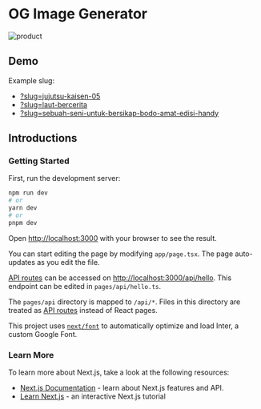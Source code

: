 # OG Image Generator
![product](https://user-images.githubusercontent.com/117131814/215409961-f3b4f5ad-8a70-4ad8-88ad-60febb851828.png)

## Demo
Example slug: 
- [?slug=jujutsu-kaisen-05](https://og-image-gramedia-production.up.railway.app/api/og/product?slug=jujutsu-kaisen-05)
- [?slug=laut-bercerita](https://og-image-gramedia-production.up.railway.app/api/og/product?slug=laut-bercerita)
- [?slug=sebuah-seni-untuk-bersikap-bodo-amat-edisi-handy](https://og-image-gramedia-production.up.railway.app/api/og/product?slug=sebuah-seni-untuk-bersikap-bodo-amat-edisi-handy)

## Introductions

### Getting Started

First, run the development server:

```bash
npm run dev
# or
yarn dev
# or
pnpm dev
```

Open [http://localhost:3000](http://localhost:3000) with your browser to see the result.

You can start editing the page by modifying `app/page.tsx`. The page auto-updates as you edit the file.

[API routes](https://nextjs.org/docs/api-routes/introduction) can be accessed on [http://localhost:3000/api/hello](http://localhost:3000/api/hello). This endpoint can be edited in `pages/api/hello.ts`.

The `pages/api` directory is mapped to `/api/*`. Files in this directory are treated as [API routes](https://nextjs.org/docs/api-routes/introduction) instead of React pages.

This project uses [`next/font`](https://nextjs.org/docs/basic-features/font-optimization) to automatically optimize and load Inter, a custom Google Font.

### Learn More

To learn more about Next.js, take a look at the following resources:

- [Next.js Documentation](https://nextjs.org/docs) - learn about Next.js features and API.
- [Learn Next.js](https://nextjs.org/learn) - an interactive Next.js tutorial
